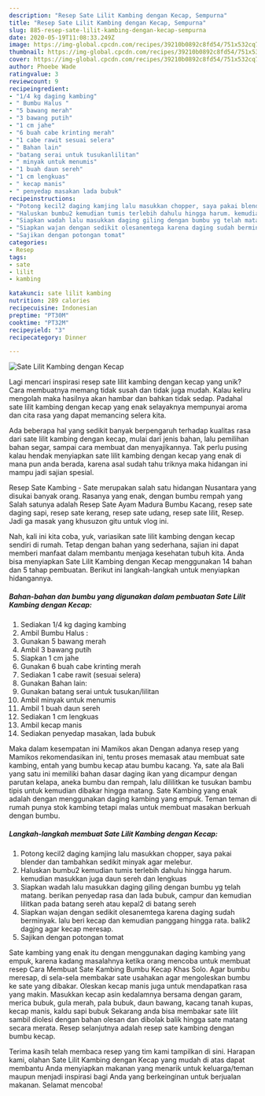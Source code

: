 ```yaml
---
description: "Resep Sate Lilit Kambing dengan Kecap, Sempurna"
title: "Resep Sate Lilit Kambing dengan Kecap, Sempurna"
slug: 885-resep-sate-lilit-kambing-dengan-kecap-sempurna
date: 2020-05-19T11:08:33.249Z
image: https://img-global.cpcdn.com/recipes/39210b0892c8fd54/751x532cq70/sate-lilit-kambing-dengan-kecap-foto-resep-utama.jpg
thumbnail: https://img-global.cpcdn.com/recipes/39210b0892c8fd54/751x532cq70/sate-lilit-kambing-dengan-kecap-foto-resep-utama.jpg
cover: https://img-global.cpcdn.com/recipes/39210b0892c8fd54/751x532cq70/sate-lilit-kambing-dengan-kecap-foto-resep-utama.jpg
author: Phoebe Wade
ratingvalue: 3
reviewcount: 9
recipeingredient:
- "1/4 kg daging kambing"
- " Bumbu Halus "
- "5 bawang merah"
- "3 bawang putih"
- "1 cm jahe"
- "6 buah cabe krinting merah"
- "1 cabe rawit sesuai selera"
- " Bahan lain"
- "batang serai untuk tusukanlilitan"
- " minyak untuk menumis"
- "1 buah daun sereh"
- "1 cm lengkuas"
- " kecap manis"
- " penyedap masakan lada bubuk"
recipeinstructions:
- "Potong kecil2 daging kamjing lalu masukkan chopper, saya pakai blender dan tambahkan sedikit minyak agar melebur."
- "Haluskan bumbu2 kemudian tumis terlebih dahulu hingga harum. kemudian masukkan juga daun sereh dan lengkuas"
- "Siapkan wadah lalu masukkan daging giling dengan bumbu yg telah matang. berikan penyedap rasa dan lada bubuk, campur dan kemudian lilitkan pada batang sereh atau kepal2 di batang sereh"
- "Siapkan wajan dengan sedikit olesanemtega karena daging sudah berminyak. lalu beri kecap dan kemudian panggang hingga rata. balik2 dagjng agar kecap meresap."
- "Sajikan dengan potongan tomat"
categories:
- Resep
tags:
- sate
- lilit
- kambing

katakunci: sate lilit kambing 
nutrition: 289 calories
recipecuisine: Indonesian
preptime: "PT30M"
cooktime: "PT32M"
recipeyield: "3"
recipecategory: Dinner

---
```



![Sate Lilit Kambing dengan Kecap](https://img-global.cpcdn.com/recipes/39210b0892c8fd54/751x532cq70/sate-lilit-kambing-dengan-kecap-foto-resep-utama.jpg)

Lagi mencari inspirasi resep sate lilit kambing dengan kecap yang unik? Cara membuatnya memang tidak susah dan tidak juga mudah. Kalau keliru mengolah maka hasilnya akan hambar dan bahkan tidak sedap. Padahal sate lilit kambing dengan kecap yang enak selayaknya mempunyai aroma dan cita rasa yang dapat memancing selera kita.

Ada beberapa hal yang sedikit banyak berpengaruh terhadap kualitas rasa dari sate lilit kambing dengan kecap, mulai dari jenis bahan, lalu pemilihan bahan segar, sampai cara membuat dan menyajikannya. Tak perlu pusing kalau hendak menyiapkan sate lilit kambing dengan kecap yang enak di mana pun anda berada, karena asal sudah tahu triknya maka hidangan ini mampu jadi sajian spesial.

Resep Sate Kambing - Sate merupakan salah satu hidangan Nusantara yang disukai banyak orang. Rasanya yang enak, dengan bumbu rempah yang Salah satunya adalah Resep Sate Ayam Madura Bumbu Kacang, resep sate daging sapi, resep sate kerang, resep sate udang, resep sate lilit, Resep. Jadi ga masak yang khusuzon gitu untuk vlog ini.


Nah, kali ini kita coba, yuk, variasikan sate lilit kambing dengan kecap sendiri di rumah. Tetap dengan bahan yang sederhana, sajian ini dapat memberi manfaat dalam membantu menjaga kesehatan tubuh kita. Anda bisa menyiapkan Sate Lilit Kambing dengan Kecap menggunakan 14 bahan dan 5 tahap pembuatan. Berikut ini langkah-langkah untuk menyiapkan hidangannya.

<!--inarticleads1-->

##### Bahan-bahan dan bumbu yang digunakan dalam pembuatan Sate Lilit Kambing dengan Kecap:

1. Sediakan 1/4 kg daging kambing
1. Ambil  Bumbu Halus :
1. Gunakan 5 bawang merah
1. Ambil 3 bawang putih
1. Siapkan 1 cm jahe
1. Gunakan 6 buah cabe krinting merah
1. Sediakan 1 cabe rawit (sesuai selera)
1. Gunakan  Bahan lain:
1. Gunakan batang serai untuk tusukan/lilitan
1. Ambil  minyak untuk menumis
1. Ambil 1 buah daun sereh
1. Sediakan 1 cm lengkuas
1. Ambil  kecap manis
1. Sediakan  penyedap masakan, lada bubuk


Maka dalam kesempatan ini Mamikos akan Dengan adanya resep yang Mamikos rekomendasikan ini, tentu proses memasak atau membuat sate kambing, entah yang bumbu kecap atau bumbu kacang. Ya, sate ala Bali yang satu ini memiliki bahan dasar daging ikan yang dicampur dengan parutan kelapa, aneka bumbu dan rempah, lalu dililitkan ke tusukan bambu tipis untuk kemudian dibakar hingga matang. Sate Kambing yang enak adalah dengan menggunakan daging kambing yang empuk. Teman teman di rumah punya stok kambing tetapi malas untuk membuat masakan berkuah dengan bumbu. 

<!--inarticleads2-->

##### Langkah-langkah membuat Sate Lilit Kambing dengan Kecap:

1. Potong kecil2 daging kamjing lalu masukkan chopper, saya pakai blender dan tambahkan sedikit minyak agar melebur.
1. Haluskan bumbu2 kemudian tumis terlebih dahulu hingga harum. kemudian masukkan juga daun sereh dan lengkuas
1. Siapkan wadah lalu masukkan daging giling dengan bumbu yg telah matang. berikan penyedap rasa dan lada bubuk, campur dan kemudian lilitkan pada batang sereh atau kepal2 di batang sereh
1. Siapkan wajan dengan sedikit olesanemtega karena daging sudah berminyak. lalu beri kecap dan kemudian panggang hingga rata. balik2 dagjng agar kecap meresap.
1. Sajikan dengan potongan tomat


Sate kambing yang enak itu dengan menggunakan daging kambing yang empuk, karena kadang masalahnya ketika orang mencoba untuk membuat resep Cara Membuat Sate Kambing Bumbu Kecap Khas Solo. Agar bumbu meresap, di sela-sela membakar sate usahakan agar mengoleskan bumbu ke sate yang dibakar. Oleskan kecap manis juga untuk mendapatkan rasa yang makin. Masukkan kecap asin kedalamnya bersama dengan garam, merica bubuk, gula merah, pala bubuk, daun bawang, kacang tanah kupas, kecap manis, kaldu sapi bubuk Sekarang anda bisa membakar sate lilit sambil diolesi dengan bahan olesan dan dibolak balik hingga sate matang secara merata. Resep selanjutnya adalah resep sate kambing dengan bumbu kecap. 

Terima kasih telah membaca resep yang tim kami tampilkan di sini. Harapan kami, olahan Sate Lilit Kambing dengan Kecap yang mudah di atas dapat membantu Anda menyiapkan makanan yang menarik untuk keluarga/teman maupun menjadi inspirasi bagi Anda yang berkeinginan untuk berjualan makanan. Selamat mencoba!
